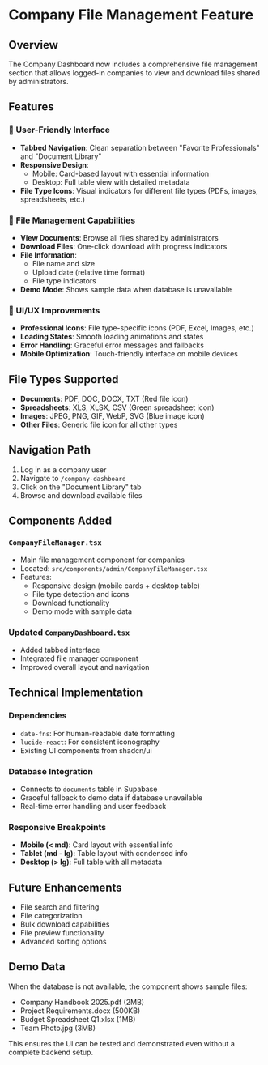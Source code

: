 # Company File Management Feature

## Overview
The Company Dashboard now includes a comprehensive file management section that allows logged-in companies to view and download files shared by administrators.

## Features

### 🎯 User-Friendly Interface
- **Tabbed Navigation**: Clean separation between "Favorite Professionals" and "Document Library"
- **Responsive Design**: 
  - Mobile: Card-based layout with essential information
  - Desktop: Full table view with detailed metadata
- **File Type Icons**: Visual indicators for different file types (PDFs, images, spreadsheets, etc.)

### 📁 File Management Capabilities
- **View Documents**: Browse all files shared by administrators
- **Download Files**: One-click download with progress indicators
- **File Information**: 
  - File name and size
  - Upload date (relative time format)
  - File type indicators
- **Demo Mode**: Shows sample data when database is unavailable

### 🎨 UI/UX Improvements
- **Professional Icons**: File type-specific icons (PDF, Excel, Images, etc.)
- **Loading States**: Smooth loading animations and states
- **Error Handling**: Graceful error messages and fallbacks
- **Mobile Optimization**: Touch-friendly interface on mobile devices

## File Types Supported
- **Documents**: PDF, DOC, DOCX, TXT (Red file icon)
- **Spreadsheets**: XLS, XLSX, CSV (Green spreadsheet icon)  
- **Images**: JPEG, PNG, GIF, WebP, SVG (Blue image icon)
- **Other Files**: Generic file icon for all other types

## Navigation Path
1. Log in as a company user
2. Navigate to `/company-dashboard`
3. Click on the "Document Library" tab
4. Browse and download available files

## Components Added

### `CompanyFileManager.tsx`
- Main file management component for companies
- Located: `src/components/admin/CompanyFileManager.tsx`
- Features:
  - Responsive design (mobile cards + desktop table)
  - File type detection and icons
  - Download functionality
  - Demo mode with sample data

### Updated `CompanyDashboard.tsx`
- Added tabbed interface
- Integrated file manager component
- Improved overall layout and navigation

## Technical Implementation

### Dependencies
- `date-fns`: For human-readable date formatting
- `lucide-react`: For consistent iconography
- Existing UI components from shadcn/ui

### Database Integration
- Connects to `documents` table in Supabase
- Graceful fallback to demo data if database unavailable
- Real-time error handling and user feedback

### Responsive Breakpoints
- **Mobile (< md)**: Card layout with essential info
- **Tablet (md - lg)**: Table layout with condensed info
- **Desktop (> lg)**: Full table with all metadata

## Future Enhancements
- File search and filtering
- File categorization
- Bulk download capabilities
- File preview functionality
- Advanced sorting options

## Demo Data
When the database is not available, the component shows sample files:
- Company Handbook 2025.pdf (2MB)
- Project Requirements.docx (500KB)
- Budget Spreadsheet Q1.xlsx (1MB)
- Team Photo.jpg (3MB)

This ensures the UI can be tested and demonstrated even without a complete backend setup.
